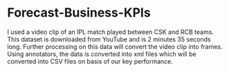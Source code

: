 # Forecast-Business-KPIs
I used a video clip of an IPL match played between CSK and RCB teams. This dataset is downloaded from YouTube and is 2 minutes 35 seconds long. Further processing on this data will convert the video clip into frames. Using annotators, the data is converted into xml files which will be converted into CSV files on basis of our key performance.
